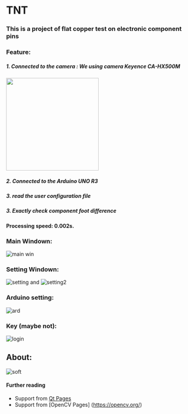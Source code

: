 # TNT
### This is a project of flat copper test on electronic component pins


### Feature:
##### 1. Connected to the camera : We using camera Keyence CA-HX500M 
<img src="https://user-images.githubusercontent.com/57834526/113749905-5da32a80-9734-11eb-8182-a35a07c63e21.jpg" width="250" height="250" />

##### 2. Connected to the Arduino UNO R3
##### 3. read the user configuration file
##### 3. Exactly check component foot difference
#### Processing speed: 0.002s.

### Main Windown:
![main win](https://user-images.githubusercontent.com/57834526/113750986-9db6dd00-9735-11eb-875c-4ae3c71c1cd4.PNG)
### Setting Windown:

![setting](https://user-images.githubusercontent.com/57834526/113751137-ca6af480-9735-11eb-9c51-0a65429020a5.PNG)
and
![setting2](https://user-images.githubusercontent.com/57834526/113751173-d48cf300-9735-11eb-89f7-caf812b2628a.PNG)

### Arduino setting:

![ard](https://user-images.githubusercontent.com/57834526/113751288-fe461a00-9735-11eb-91fb-138ad25e0f82.PNG)

### Key (maybe not):
![login](https://user-images.githubusercontent.com/57834526/113751530-3c433e00-9736-11eb-8d2a-dd31d84c2ada.PNG)
## About:
![soft](https://user-images.githubusercontent.com/57834526/113751680-6432a180-9736-11eb-9dac-0706fed490de.PNG)

#### Further reading
  - Support from [Qt Pages](https://www.qt.io)
  - Support from [OpenCV Pages] (https://opencv.org/)
